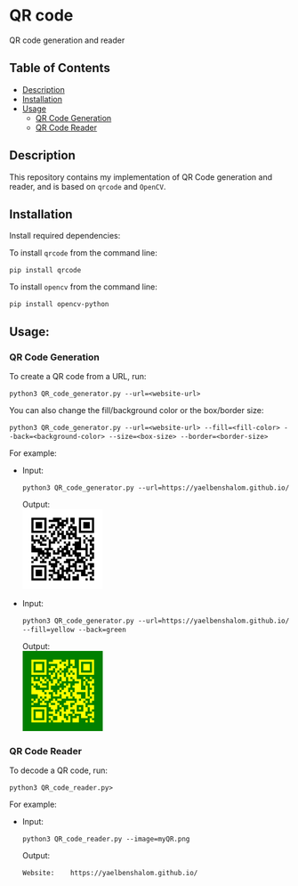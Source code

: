 # QR code
QR code generation and reader


Table of Contents
-----------------
  * [Description](#description)
  * [Installation](#installation)
  * [Usage](#usage)
    * [QR Code Generation](#qr-code-generation)
    * [QR Code Reader](#qr-code-reader)


## Description
This repository contains my implementation of QR Code generation and reader, and is based on `qrcode` and `OpenCV`.


## Installation
Install required dependencies:

To install `qrcode` from the command line:
```
pip install qrcode
```

To install `opencv` from the command line:
```
pip install opencv-python
```


## Usage:

### QR Code Generation
To create a QR code from a URL, run:
```
python3 QR_code_generator.py --url=<website-url>
```

You can also change the fill/background color or the box/border size:
```
python3 QR_code_generator.py --url=<website-url> --fill=<fill-color> --back=<background-color> --size=<box-size> --border=<border-size>
```

For example:

- Input:
    ```
    python3 QR_code_generator.py --url=https://yaelbenshalom.github.io/
    ```
    Output:<br>
    <img style="text-align: center" src="https://github.com/YaelBenShalom/qr-code/blob/master/images/myQR.png" width=30%>

- Input:
    ```
    python3 QR_code_generator.py --url=https://yaelbenshalom.github.io/ --fill=yellow --back=green
    ```
    Output:<br>
    <img style="text-align: center" src="https://github.com/YaelBenShalom/qr-code/blob/master/images/myQR2.png" width=30%>



### QR Code Reader
To decode a QR code, run:
```
python3 QR_code_reader.py>
```

For example:

- Input:
    ```
    python3 QR_code_reader.py --image=myQR.png
    ```
    Output:
    ```
    Website:    https://yaelbenshalom.github.io/
    ```